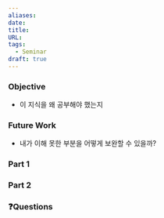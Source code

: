 ```yaml
---
aliases: 
date: 
title: 
URL: 
tags:
  - Seminar
draft: true
---
```




### Objective
- 이 지식을 왜 공부해야 했는지

### Future Work
- 내가 이해 못한 부분을 어떻게 보완할 수 있을까?

### Part 1

### Part 2


### ❓️Questions

